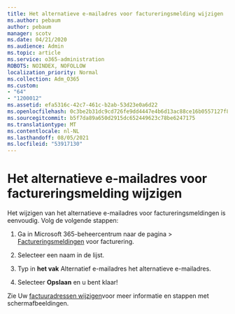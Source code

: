 ```yaml
---
title: Het alternatieve e-mailadres voor factureringsmelding wijzigen
ms.author: pebaum
author: pebaum
manager: scotv
ms.date: 04/21/2020
ms.audience: Admin
ms.topic: article
ms.service: o365-administration
ROBOTS: NOINDEX, NOFOLLOW
localization_priority: Normal
ms.collection: Adm_O365
ms.custom:
- "64"
- "1200012"
ms.assetid: efa5316c-42c7-461c-b2ab-53d23e0a6d22
ms.openlocfilehash: 0c3be2b31dc9cd726fe9dd4447e4b6d13ac88ce16b0557127f804a86fee3fb10
ms.sourcegitcommit: b5f7da89a650d2915dc652449623c78be6247175
ms.translationtype: MT
ms.contentlocale: nl-NL
ms.lasthandoff: 08/05/2021
ms.locfileid: "53917130"
---
```

# <a name="change-the-alternate-email-address-for-billing-notification"></a>Het alternatieve e-mailadres voor factureringsmelding wijzigen

Het wijzigen van het alternatieve e-mailadres voor factureringsmeldingen is eenvoudig. Volg de volgende stappen:
  
1. Ga in Microsoft 365-beheercentrum naar de  pagina \> [Factureringsmeldingen](https://go.microsoft.com/fwlink/p/?linkid=853212) voor facturering.  

2. Selecteer een naam in de lijst.

3. Typ in **het vak** Alternatief e-mailadres het alternatieve e-mailadres.

4. Selecteer **Opslaan** en u bent klaar!

Zie Uw [factuuradressen wijzigen](https://docs.microsoft.com/microsoft-365/commerce/billing-and-payments/change-your-billing-addresses)voor meer informatie en stappen met schermafbeeldingen.
  
